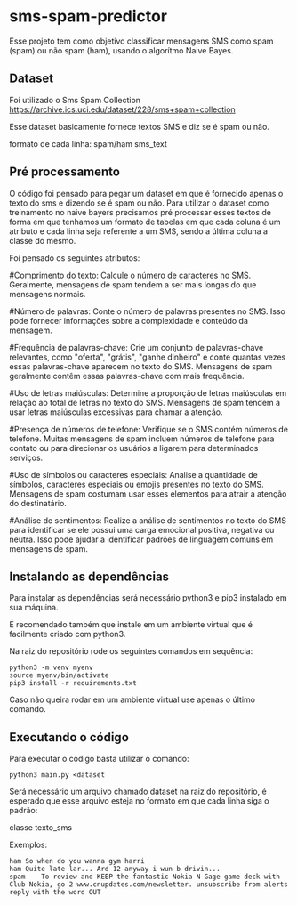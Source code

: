 # sms-spam-predictor

Esse projeto tem como objetivo classificar mensagens SMS como spam (spam) ou não spam (ham), usando o algorítmo Naive Bayes.

## Dataset

Foi utilizado o Sms Spam Collection
https://archive.ics.uci.edu/dataset/228/sms+spam+collection

Esse dataset basicamente fornece textos SMS e diz se é spam ou não.

formato de cada linha:
spam/ham sms_text

## Pré processamento

O código foi pensado para pegar um dataset em que é fornecido apenas o texto do sms e dizendo se é spam ou não.
Para utilizar o dataset como treinamento no naive bayers precisamos pré processar esses textos de forma em que tenhamos um formato de tabelas
em que cada coluna é um atributo e cada linha seja referente a um SMS, sendo a última coluna a classe do mesmo.

Foi pensado os seguintes atributos:

#Comprimento do texto: Calcule o número de caracteres no SMS. Geralmente, mensagens de spam tendem a ser mais longas do que mensagens normais.

#Número de palavras: Conte o número de palavras presentes no SMS. Isso pode fornecer informações sobre a complexidade e conteúdo da mensagem.

#Frequência de palavras-chave: Crie um conjunto de palavras-chave relevantes, como "oferta", "grátis", "ganhe dinheiro" e conte quantas vezes essas palavras-chave aparecem no texto do SMS. Mensagens de spam geralmente contêm essas palavras-chave com mais frequência.

#Uso de letras maiúsculas: Determine a proporção de letras maiúsculas em relação ao total de letras no texto do SMS. Mensagens de spam tendem a usar letras maiúsculas excessivas para chamar a atenção.

#Presença de números de telefone: Verifique se o SMS contém números de telefone. Muitas mensagens de spam incluem números de telefone para contato ou para direcionar os usuários a ligarem para determinados serviços.

#Uso de símbolos ou caracteres especiais: Analise a quantidade de símbolos, caracteres especiais ou emojis presentes no texto do SMS. Mensagens de spam costumam usar esses elementos para atrair a atenção do destinatário.

#Análise de sentimentos: Realize a análise de sentimentos no texto do SMS para identificar se ele possui uma carga emocional positiva, negativa ou neutra. Isso pode ajudar a identificar padrões de linguagem comuns em mensagens de spam.

## Instalando as dependências

Para instalar as dependências será necessário python3 e pip3 instalado em sua máquina.

É recomendado também que instale em um ambiente virtual que é facilmente criado com python3.

Na raiz do repositório rode os seguintes comandos em sequência:
```
python3 -m venv myenv
source myenv/bin/activate
pip3 install -r requirements.txt
```

Caso não queira rodar em um ambiente virtual use apenas o último comando.

## Executando o código

Para executar o código basta utilizar o comando:

```
python3 main.py <dataset
```

Será necessário um arquivo chamado dataset na raiz do repositório, é esperado que esse arquivo esteja no formato em que cada linha siga o padrão:

classe texto_sms

Exemplos:
```
ham	So when do you wanna gym harri
ham	Quite late lar... Ard 12 anyway i wun b drivin...
spam	To review and KEEP the fantastic Nokia N-Gage game deck with Club Nokia, go 2 www.cnupdates.com/newsletter. unsubscribe from alerts reply with the word OUT
```
